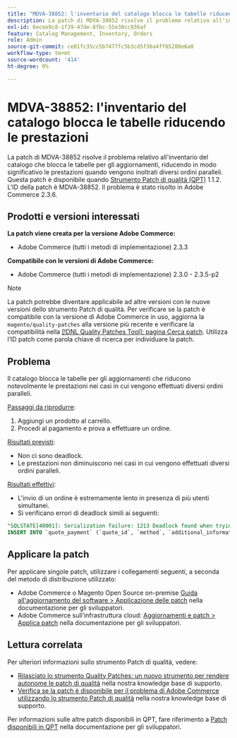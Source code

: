 ```yaml
---
title: "MDVA-38852: l'inventario del catalogo blocca le tabelle riducendo le prestazioni"
description: La patch di MDVA-38852 risolve il problema relativo all'inventario del catalogo che blocca le tabelle per gli aggiornamenti, riducendo in modo significativo le prestazioni quando vengono inoltrati diversi ordini paralleli. Questa patch è disponibile quando è installato [Quality Patches Tool (QPT)](/help/announcements/adobe-commerce-announcements/magento-quality-patches-released-new-tool-to-self-serve-quality-patches.md) 1.1.2. L'ID della patch è MDVA-38852. Il problema è stato risolto in Adobe Commerce 2.3.6.
exl-id: 6ecee9c8-1f39-47de-8fbc-55e30cc936af
feature: Catalog Management, Inventory, Orders
role: Admin
source-git-commit: ce81fc35cc5b7477fc5b3cd5f36a4ff65280e6a0
workflow-type: tm+mt
source-wordcount: '414'
ht-degree: 0%

---
```


# MDVA-38852: l&#39;inventario del catalogo blocca le tabelle riducendo le prestazioni

La patch di MDVA-38852 risolve il problema relativo all&#39;inventario del catalogo che blocca le tabelle per gli aggiornamenti, riducendo in modo significativo le prestazioni quando vengono inoltrati diversi ordini paralleli. Questa patch è disponibile quando [Strumento Patch di qualità (QPT)](/help/announcements/adobe-commerce-announcements/magento-quality-patches-released-new-tool-to-self-serve-quality-patches.md) 1.1.2. L&#39;ID della patch è MDVA-38852. Il problema è stato risolto in Adobe Commerce 2.3.6.

## Prodotti e versioni interessati

**La patch viene creata per la versione Adobe Commerce:**

* Adobe Commerce (tutti i metodi di implementazione) 2.3.3

**Compatibile con le versioni di Adobe Commerce:**

* Adobe Commerce (tutti i metodi di implementazione) 2.3.0 - 2.3.5-p2

>[!NOTE]
>
>La patch potrebbe diventare applicabile ad altre versioni con le nuove versioni dello strumento Patch di qualità. Per verificare se la patch è compatibile con la versione di Adobe Commerce in uso, aggiorna la `magento/quality-patches` alla versione più recente e verificare la compatibilità nella [[!DNL Quality Patches Tool]: pagina Cerca patch](https://devdocs.magento.com/quality-patches/tool.html#patch-grid). Utilizza l’ID patch come parola chiave di ricerca per individuare la patch.

## Problema

Il catalogo blocca le tabelle per gli aggiornamenti che riducono notevolmente le prestazioni nei casi in cui vengono effettuati diversi ordini paralleli.

<u>Passaggi da riprodurre</u>:

1. Aggiungi un prodotto al carrello.
1. Procedi al pagamento e prova a effettuare un ordine.

<u>Risultati previsti</u>:

* Non ci sono deadlock.
* Le prestazioni non diminuiscono nei casi in cui vengono effettuati diversi ordini paralleli.

<u>Risultati effettivi</u>:

* L&#39;invio di un ordine è estremamente lento in presenza di più utenti simultanei.
* Si verificano errori di deadlock simili ai seguenti:

```SQL
"SQLSTATE[40001]: Serialization failure: 1213 Deadlock found when trying to get lock; try restarting transaction, query was:
INSERT INTO `quote_payment` (`quote_id`, `method`, `additional_information`) VALUES (?, ?, ?)"
```

## Applicare la patch

Per applicare singole patch, utilizzare i collegamenti seguenti, a seconda del metodo di distribuzione utilizzato:

* Adobe Commerce o Magento Open Source on-premise [Guida all&#39;aggiornamento del software > Applicazione delle patch](https://devdocs.magento.com/guides/v2.4/comp-mgr/patching/mqp.html) nella documentazione per gli sviluppatori.
* Adobe Commerce sull’infrastruttura cloud: [Aggiornamenti e patch > Applica patch](https://devdocs.magento.com/cloud/project/project-patch.html) nella documentazione per gli sviluppatori.

## Lettura correlata

Per ulteriori informazioni sullo strumento Patch di qualità, vedere:

* [Rilasciato lo strumento Quality Patches: un nuovo strumento per rendere autonome le patch di qualità](/help/announcements/adobe-commerce-announcements/magento-quality-patches-released-new-tool-to-self-serve-quality-patches.md) nella nostra knowledge base di supporto.
* [Verifica se la patch è disponibile per il problema di Adobe Commerce utilizzando lo strumento Patch di qualità](/help/support-tools/patches-available-in-qpt-tool/check-patch-for-magento-issue-with-magento-quality-patches.md) nella nostra knowledge base di supporto.

Per informazioni sulle altre patch disponibili in QPT, fare riferimento a [Patch disponibili in QPT](https://devdocs.magento.com/quality-patches/tool.html#patch-grid) nella documentazione per gli sviluppatori.
